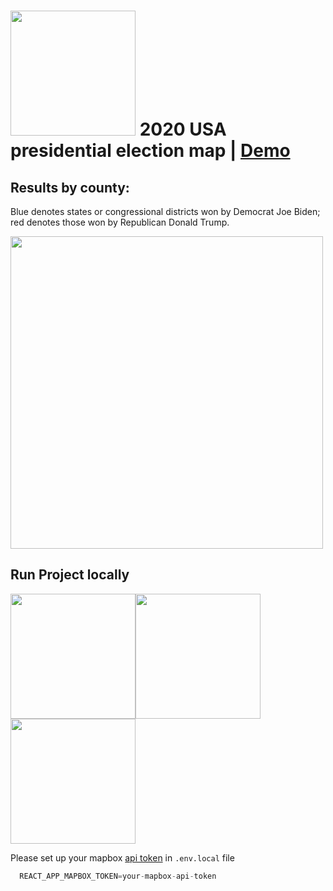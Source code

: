 # <img src="https://raw.githubusercontent.com/shamilkhan/us_election_map/master/public/data/election2020-line.svg" width="200px" /> 2020 USA presidential election map | [Demo](https://lucid-jang-f627da.netlify.app/)

## Results by county:
Blue denotes states or congressional districts won by Democrat Joe Biden; red denotes those won by Republican Donald Trump.

<img src="https://upload.wikimedia.org/wikipedia/commons/5/59/United_States_presidential_election_results_by_county%2C_2020.svg" width="500px" />

## Run Project locally

<img src="https://media1.giphy.com/media/cUD3oC8T2JWGM418jH/giphy.gif" height="200px" /><img src="https://media2.giphy.com/media/h8mc6zrSXaiDmP7jyM/giphy.gif" height="200px" /><img src="https://media3.giphy.com/media/hMTz1XDq2d54d0OTbR/giphy.gif" height="200px" />

Please set up your mapbox [api token](https://docs.mapbox.com/help/getting-started/access-tokens/) in `.env.local` file
```js
  REACT_APP_MAPBOX_TOKEN=your-mapbox-api-token
```
